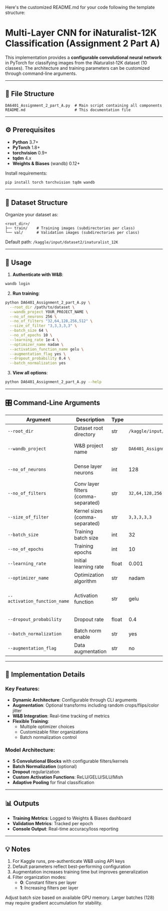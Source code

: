 Here's the customized README.md for your code following the template structure:

# Multi-Layer CNN for iNaturalist-12K Classification (Assignment 2 Part A)

This implementation provides a **configurable convolutional neural network** in PyTorch for classifying images from the iNaturalist‑12K dataset (10 classes). The architecture and training parameters can be customized through command-line arguments.

---

## 📂 File Structure

```
DA6401_Assignment_2_part_A.py  # Main script containing all components
README.md                      # This documentation file
```

---

## ⚙️ Prerequisites

- **Python** 3.7+
- **PyTorch** 1.8+
- **torchvision** 0.9+
- **tqdm** 4.x
- **Weights & Biases** (wandb) 0.12+

Install requirements:
```bash
pip install torch torchvision tqdm wandb
```

---

## 🌱 Dataset Structure

Organize your dataset as:
```
<root_dir>/
├── train/    # Training images (subdirectories per class)
└── val/      # Validation images (subdirectories per class)
```

Default path: `/kaggle/input/dataset2/inaturalist_12K`

---

## 🚀 Usage

1. **Authenticate with W&B**:
```bash
wandb login
```

2. **Run training**:
```bash
python DA6401_Assignment_2_part_A.py \
  --root_dir /path/to/dataset \
  --wandb_project YOUR_PROJECT_NAME \
  --no_of_neurons 256 \
  --no_of_filters "32,64,128,256,512" \
  --size_of_filter "3,3,3,3,3" \
  --batch_size 64 \
  --no_of_epochs 10 \
  --learning_rate 1e-4 \
  --optimizer_name nadam \
  --activation_function_name gelu \
  --augmentation_flag yes \
  --dropout_probability 0.4 \
  --batch_normalization yes
```

3. **View all options**:
```bash
python DA6401_Assignment_2_part_A.py --help
```

---

## 🎛️ Command-Line Arguments

| Argument | Description | Type | Default | Choices |
|----------|-------------|------|---------|---------|
| `--root_dir` | Dataset root directory | str | `/kaggle/input/dataset2/inaturalist_12K` | Valid path |
| `--wandb_project` | W&B project name | str | `DA6401_Assignment_2` | Any valid name |
| `--no_of_neurons` | Dense layer neurons | int | 128 | [128, 256, 512] |
| `--no_of_filters` | Conv layer filters (comma-separated) | str | `32,64,128,256,512` | 5 integers |
| `--size_of_filter` | Kernel sizes (comma-separated) | str | `3,3,3,3,3` | 5 integers |
| `--batch_size` | Training batch size | int | 32 | [32, 64, 128] |
| `--no_of_epochs` | Training epochs | int | 10 | ≥1 |
| `--learning_rate` | Initial learning rate | float | 0.001 | >0 |
| `--optimizer_name` | Optimization algorithm | str | nadam | [adam, nadam] |
| `--activation_function_name` | Activation function | str | gelu | [relu, gelu, silu, mish] |
| `--dropout_probability` | Dropout rate | float | 0.4 | [0, 0.2, 0.4] |
| `--batch_normalization` | Batch norm enable | str | yes | [yes, no] |
| `--augmentation_flag` | Data augmentation | str | no | [yes, no] |

---

## 📖 Implementation Details

### Key Features:
- **Dynamic Architecture**: Configurable through CLI arguments
- **Augmentation**: Optional transforms including random crops/flips/color jitter
- **W&B Integration**: Real-time tracking of metrics
- **Flexible Training**:
  - Multiple optimizer choices
  - Customizable filter organizations
  - Batch normalization control

### Model Architecture:
- **5 Convolutional Blocks** with configurable filters/kernels
- **Batch Normalization** (optional)
- **Dropout** regularization
- **Custom Activation Functions**: ReLU/GELU/SiLU/Mish
- **Adaptive Pooling** for final classification

---

## 📊 Outputs

- **Training Metrics**: Logged to Weights & Biases dashboard
- **Validation Metrics**: Tracked per epoch
- **Console Output**: Real-time accuracy/loss reporting

---

## 💡 Notes

1. For Kaggle runs, pre-authenticate W&B using API keys
2. Default parameters reflect best-performing configuration
3. Augmentation increases training time but improves generalization
4. Filter organization modes:
   - **0**: Constant filters per layer
   - **1**: Increasing filters per layer

Adjust batch size based on available GPU memory. Larger batches (128) may require gradient accumulation for stability.
